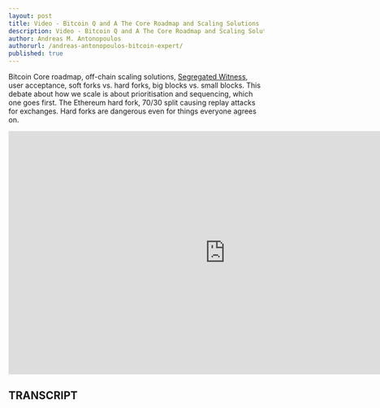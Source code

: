 ```yaml
---
layout: post
title: Video - Bitcoin Q and A The Core Roadmap and Scaling Solutions
description: Video - Bitcoin Q and A The Core Roadmap and Scaling Solutions
author: Andreas M. Antonopoulos
authorurl: /andreas-antonopoulos-bitcoin-expert/
published: true
---
```


<p>Bitcoin Core roadmap, off-chain scaling solutions, <a href="/video-critical-analysis-swarm-city/">Segregated Witness</a>, user acceptance, soft forks vs. hard forks, big blocks vs. small blocks. This debate about how we scale is about prioritisation and sequencing, which one goes first. The Ethereum hard fork, 70/30 split causing replay attacks for exchanges. Hard forks are dangerous even for things everyone agrees on.</p>

<center><iframe width="854" height="480" src="https://www.youtube.com/embed/1MKrsALrM0s?list=PLPQwGV1aLnTsHvzevl9BAUlfsfwFfU7aP" frameborder="0" allowfullscreen></iframe></center>

<h2>TRANSCRIPT</h2>
